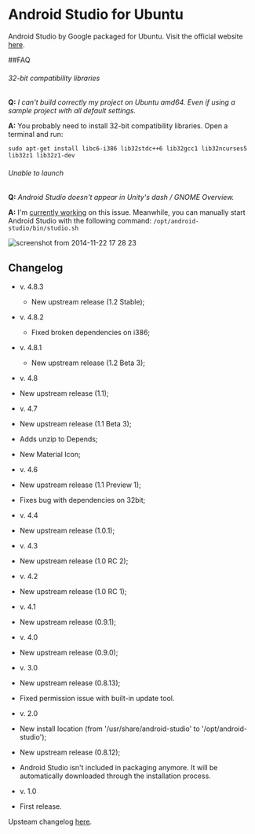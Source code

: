 Android Studio for Ubuntu
=====================

Android Studio by Google packaged for Ubuntu.
Visit the official website [here](http://paolorotolo.github.io/android-studio/).

##FAQ
###### 32-bit compatibility libraries
**Q:** *I can't build correctly my project on Ubuntu amd64. Even if using a sample project with all default settings.*

**A:** You probably need to install 32-bit compatibility libraries. Open a terminal and run:

``` sudo apt-get install libc6-i386 lib32stdc++6 lib32gcc1 lib32ncurses5 lib32z1 lib32z1-dev ```

###### Unable to launch
**Q:** *Android Studio doesn't appear in Unity's dash / GNOME Overview.*

**A:** I'm [currently working](https://github.com/PaoloRotolo/android-studio/issues/7) on this issue. Meanwhile, you can manually start Android Studio with the following command:
``` /opt/android-studio/bin/studio.sh ```

![screenshot from 2014-11-22 17 28 23](https://cloud.githubusercontent.com/assets/5623301/5154769/fbb162a8-726c-11e4-81ce-503a2622bfba.png)

## Changelog
* v. 4.8.3
  *  New upstream release (1.2 Stable);

* v. 4.8.2
  *  Fixed broken dependencies on i386;

* v. 4.8.1
  *  New upstream release (1.2 Beta 3);

*  v. 4.8
  *  New upstream release (1.1);

*  v. 4.7
  *  New upstream release (1.1 Beta 3);
  *  Adds unzip to Depends;
  *  New Material Icon;

*  v. 4.6
  *  New upstream release (1.1 Preview 1);
  *  Fixes bug with dependencies on 32bit;

*  v. 4.4
  *  New upstream release (1.0.1);

*  v. 4.3
  *  New upstream release (1.0 RC 2);

*  v. 4.2
  *  New upstream release (1.0 RC 1);

*  v. 4.1
  *  New upstream release (0.9.1);

*  v. 4.0
  *  New upstream release (0.9.0);

*  v. 3.0
  *  New upstream release (0.8.13);
  *  Fixed permission issue with built-in update tool.

*  v. 2.0
  *  New install location (from '/usr/share/android-studio' to '/opt/android-studio');
  *  New upstream release (0.8.12);
  *  Android Studio isn't included in packaging anymore. It will be automatically downloaded through the installation process.

*  v. 1.0
  *  First release.

Upsteam changelog [here](http://tools.android.com/recent).
